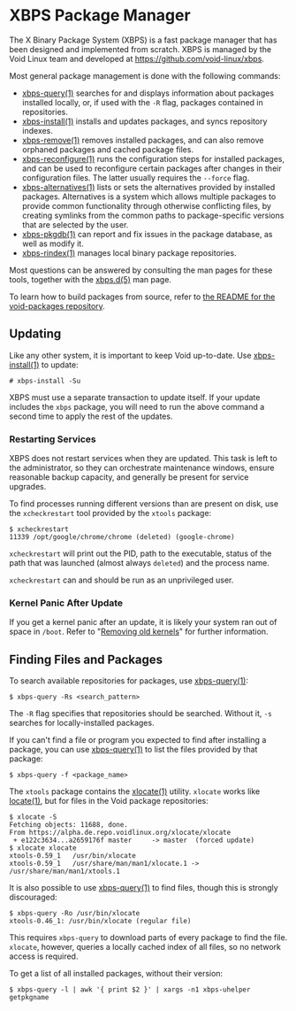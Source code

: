 # XBPS Package Manager

The X Binary Package System (XBPS) is a fast package manager that has been
designed and implemented from scratch. XBPS is managed by the Void Linux team
and developed at <https://github.com/void-linux/xbps>.

Most general package management is done with the following commands:

- [xbps-query(1)](https://man.voidlinux.org/xbps-query.1) searches for and
   displays information about packages installed locally, or, if used with the
   `-R` flag, packages contained in repositories.
- [xbps-install(1)](https://man.voidlinux.org/xbps-install.1) installs and
   updates packages, and syncs repository indexes.
- [xbps-remove(1)](https://man.voidlinux.org/xbps-remove.1) removes installed
   packages, and can also remove orphaned packages and cached package files.
- [xbps-reconfigure(1)](https://man.voidlinux.org/xbps-reconfigure.1) runs the
   configuration steps for installed packages, and can be used to reconfigure
   certain packages after changes in their configuration files. The latter
   usually requires the `--force` flag.
- [xbps-alternatives(1)](https://man.voidlinux.org/xbps-alternatives.1) lists or
   sets the alternatives provided by installed packages. Alternatives is a
   system which allows multiple packages to provide common functionality through
   otherwise conflicting files, by creating symlinks from the common paths to
   package-specific versions that are selected by the user.
- [xbps-pkgdb(1)](https://man.voidlinux.org/xbps-pkgdb.1) can report and fix
   issues in the package database, as well as modify it.
- [xbps-rindex(1)](https://man.voidlinux.org/xbps-rindex.1) manages local binary
   package repositories.

Most questions can be answered by consulting the man pages for these tools,
together with the [xbps.d(5)](https://man.voidlinux.org/xbps.d.5) man page.

To learn how to build packages from source, refer to [the README for the
void-packages
repository](https://github.com/void-linux/void-packages/blob/master/README.md).

## Updating

Like any other system, it is important to keep Void up-to-date. Use
[xbps-install(1)](https://man.voidlinux.org/xbps-install.1) to update:

```
# xbps-install -Su
```

XBPS must use a separate transaction to update itself. If your update includes
the `xbps` package, you will need to run the above command a second time to
apply the rest of the updates.

### Restarting Services

XBPS does not restart services when they are updated. This task is left to the
administrator, so they can orchestrate maintenance windows, ensure reasonable
backup capacity, and generally be present for service upgrades.

To find processes running different versions than are present on disk, use the
`xcheckrestart` tool provided by the `xtools` package:

```
$ xcheckrestart
11339 /opt/google/chrome/chrome (deleted) (google-chrome)
```

`xcheckrestart` will print out the PID, path to the executable, status of the
path that was launched (almost always `deleted`) and the process name.

`xcheckrestart` can and should be run as an unprivileged user.

### Kernel Panic After Update

If you get a kernel panic after an update, it is likely your system ran out of
space in `/boot`. Refer to "[Removing old
kernels](../config/kernel.md#removing-old-kernels)" for further information.

## Finding Files and Packages

To search available repositories for packages, use
[xbps-query(1)](https://man.voidlinux.org/xbps-query.1):

```
$ xbps-query -Rs <search_pattern>
```

The `-R` flag specifies that repositories should be searched. Without it, `-s`
searches for locally-installed packages.

If you can't find a file or program you expected to find after installing a
package, you can use [xbps-query(1)](https://man.voidlinux.org/xbps-query.1) to
list the files provided by that package:

```
$ xbps-query -f <package_name>
```

The `xtools` package contains the
[xlocate(1)](https://man.voidlinux.org/xlocate.1) utility. `xlocate` works like
[locate(1)](https://man.voidlinux.org/locate.1), but for files in the Void
package repositories:

```
$ xlocate -S
Fetching objects: 11688, done.
From https://alpha.de.repo.voidlinux.org/xlocate/xlocate
 + e122c3634...a2659176f master     -> master  (forced update)
$ xlocate xlocate
xtools-0.59_1   /usr/bin/xlocate
xtools-0.59_1   /usr/share/man/man1/xlocate.1 -> /usr/share/man/man1/xtools.1
```

It is also possible to use
[xbps-query(1)](https://man.voidlinux.org/xbps-query.1) to find files, though
this is strongly discouraged:

```
$ xbps-query -Ro /usr/bin/xlocate
xtools-0.46_1: /usr/bin/xlocate (regular file)
```

This requires `xbps-query` to download parts of every package to find the file.
`xlocate`, however, queries a locally cached index of all files, so no network
access is required.

To get a list of all installed packages, without their version:

```
$ xbps-query -l | awk '{ print $2 }' | xargs -n1 xbps-uhelper getpkgname
```
